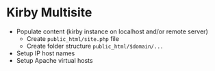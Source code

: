 # Kirby Multisite

- Populate content (kirby instance on localhost and/or remote server)
  - Create `public_html/site.php` file
  - Create folder structure `public_html/$domain/...`
- Setup IP host names
- Setup Apache virtual hosts
